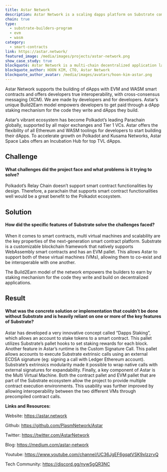 ```yaml
---
title: Astar Network
description: Astar Network is a scaling dapps platform on Substrate compatible with Ethereum Virtual Machine (EVM) and connected to Polkadot.
chain: true
type:
  - substrate-builders-program
  - evm
  - wasm
category:
  - smart-contracts
link: https://astar.network/
featured_image: /media/images/projects/astar-network.png
show_case_study: true
blockquote: Astar Network is a multi-chain decentralized application layer on Polkadot. Astar incorporates Ethereum Virtual Machine, WebAssembly. The platform supports various decentralized applications like DeFi, NFTs and DAOs.
blockquote_author: HOON KIM, CTO, Astar Network
blockquote_author_avatar: /media/images/avatars/hoon-kim-astar.png
---
```

Astar Network supports the building of dApps with EVM and WASM smart contracts and offers developers true interoperability, with cross-consensus messaging (XCM). We are made by developers and for developers. Astar’s unique Build2Earn model empowers developers to get paid through a dApp staking mechanism for the code they write and dApps they build.

Astar’s vibrant ecosystem has become Polkadot’s leading Parachain globally, supported by all major exchanges and Tier 1 VCs. Astar offers the flexibility of all Ethereum and WASM toolings for developers to start building their dApps. To accelerate growth on Polkadot and Kusama Networks, Astar Space Labs offers an Incubation Hub for top TVL dApps.

Challenge
---------

#### What challenges did the project face and what problems is it trying to solve?

Polkadot’s Relay Chain doesn’t support smart contract functionalities by design. Therefore, a parachain that supports smart contract functionalities well would be a great benefit to the Polkadot ecosystem.

Solution
--------

#### How did the specific features of Substrate solve the challenges faced?

When it comes to smart contracts, multi virtual machines and scalability are the key properties of the next-generation smart contract platform. Substrate is a customizable blockchain framework that natively supports WebAssembly smart contracts and has an EVM pallet. This allows Astar to support both of these virtual machines (VMs), allowing them to co-exist and be interoperable with one another.

The Build2Earn model of the network empowers the builders to earn by staking mechanism for the code they write and build on decentralized applications.

Result
------

#### What was the concrete solution or implementation that couldn’t be done without Substrate and is heavily reliant on one or more of the key features of Substrate?

Astar has developed a very innovative concept called “Dapps Staking”, which allows an account to stake tokens to a smart contract. This pallet utilizes Substrate’s pallet hooks to set staking rewards for each block. Another feature in Astar’s runtime is the Custom Signature Call. This pallet allows accounts to execute Substrate extrinsic calls using an external ECDSA signature (eg: signing a call with Ledger Ethereum account). Substrate’s extrinsics modularity made it possible to wrap native calls with external signatures for expandability. Finally, a key component of Astar is the Multi Virtual Machine. Both the contract pallet and EVM pallet that are part of the Substrate ecosystem allow the project to provide multiple contract execution environments. This usability was further improved by allowing interoperability between the two different VMs through precompiled contract calls.

**Links and Resources:**

Website: https://astar.network

Github: https://github.com/PlasmNetwork/Astar

Twitter: https://twitter.com/AstarNetwork

Blog: https://medium.com/astar-network

Youtube:  https://www.youtube.com/channel/UC36JgEF6gqatVSK9xlzzrvQ

Tech Community: https://discord.gg/nywSgQR3NC